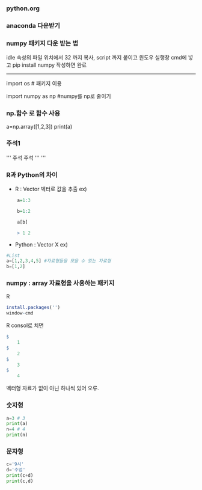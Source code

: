 ### python.org

### anaconda 다운받기

### numpy 패키지 다운 받는 법
idle 속성의 파일 위치에서 32 까지 복사, script 까지 붙이고 윈도우 실행창 cmd에 넣고
pip install numpy 작성하면 완료

 
---
import os # 패키지 이용
 
import numpy as np #numpy를 np로 줄이기

### np.함수 로 함수 사용
a=np.array([1,2,3])
print(a)

### 주석1
'''
주석
주석
'''
'''

### R과 Python의 차이
- R : Vector 벡터로 값을 추출
ex) 
```r
    a=1:3

    b=1:2

    a[b]

    > 1 2
```
- Python : Vector X
ex) 
```python
#List
a=[1,2,3,4,5] #자료형들을 모을 수 있는 자료형
b=[1,2]
```

### numpy : array 자료형을 사용하는 패키지

R
```r
install.packages('')
window-cmd
```
R
consol로 치면
```r
$
    1
$
    2
$
    3
$
    4
```
벡터형 자료가 없이 아닌 하나씩 있어 오류.

### 숫자형
```python
a=3 # 3
print(a)
n=4 # 4
print(n)
```
### 문자형
```python
c='9시'
d='수업'
print(c+d)
print(c,d)
```